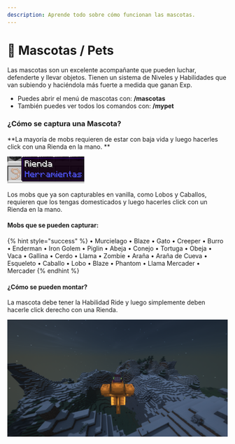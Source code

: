 ```yaml
---
description: Aprende todo sobre cómo funcionan las mascotas.
---
```


# 🐴 Mascotas / Pets

Las mascotas son un excelente acompañante que pueden luchar, defenderte y llevar objetos. Tienen un sistema de Niveles y Habilidades que van subiendo y haciéndola más fuerte a medida que ganan Exp.&#x20;

* Puedes abrir el menú de mascotas con: **/mascotas**
* También puedes ver todos los comandos con: **/mypet**

### ¿Cómo se captura una Mascota?

**La mayoría de mobs requieren de estar con baja vida y luego hacerles click con una Rienda en la mano. **

![Item Rienda](<../.gitbook/assets/image (2) (1) (1).png>)

Los mobs que ya son capturables en vanilla, como Lobos y Caballos, requieren que los tengas domesticados y luego hacerles click con un Rienda en la mano.

#### Mobs que se pueden capturar:

{% hint style="success" %}
• Murcielago • Blaze • Gato • Creeper • Burro • Enderman • Iron Golem • Piglin • Abeja • Conejo • Tortuga • Obeja • Vaca • Gallina • Cerdo • Llama • Zombie • Araña • Araña de Cueva • Esqueleto • Caballo • Lobo • Blaze • Phantom • Llama Mercader • Mercader
{% endhint %}

#### ¿Cómo se pueden montar?

La mascota debe tener la Habilidad Ride y luego simplemente deben hacerle click derecho con una Rienda.

![](<../.gitbook/assets/image (1) (1).png>)
